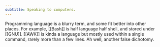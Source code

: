 ```yaml
---
subtitle: Speaking to computers.
---
```

Programming language is a blurry term, and some fit better into other places.  For example, [[Bash]] is half language half shell, and stored under [[GNU]].  [[AWK]] is kinda a language but mostly used within a single command, rarely more than a few lines.  Ah well, another false dichotomy.
